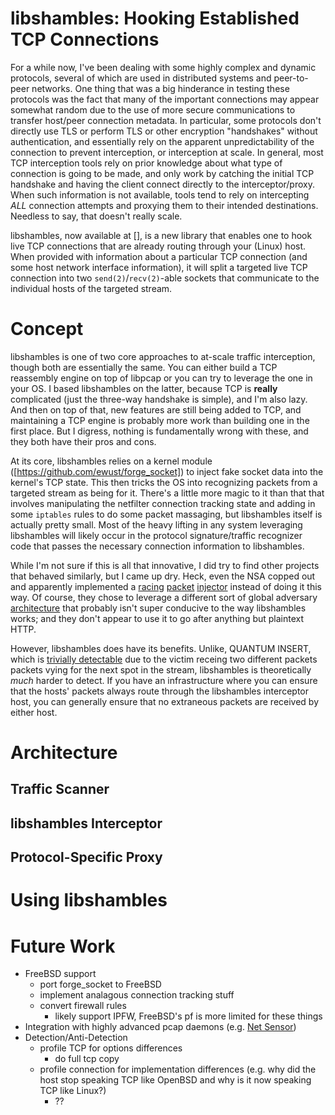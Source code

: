 # libshambles: Hooking Established TCP Connections

For a while now, I've been dealing with some highly complex and dynamic
protocols, several of which are used in distributed systems and peer-to-peer
networks. One thing that was a big hinderance in testing these protocols was
the fact that many of the important connections may appear somewhat random due
to the use of more secure communications to transfer host/peer connection
metadata. In particular, some protocols don't directly use TLS or perform TLS
or other encryption "handshakes" without authentication, and essentially rely
on the apparent unpredictability of the connection to prevent interception,
or interception at scale. In general, most TCP interception tools rely on prior
knowledge about what type of connection is going to be made, and only work by
catching the initial TCP handshake and having the client connect directly to
the interceptor/proxy. When such information is not available, tools tend to
rely on intercepting _ALL_ connection attempts and proxying them to their
intended destinations. Needless to say, that doesn't really scale.

libshambles, now available at [], is a new library that enables one to hook
live TCP connections that are already routing through your (Linux) host. When
provided with information about a particular TCP connection (and some host
network interface information), it will split a targeted live TCP connection
into two `send(2)`/`recv(2)`-able sockets that communicate to the individual
hosts of the targeted stream.


# Concept

libshambles is one of two core approaches to at-scale traffic interception,
though both are essentially the same. You can either build a TCP reassembly
engine on top of libpcap or you can try to leverage the one in your OS. I
based libshambles on the latter, because TCP is **really** complicated (just
the three-way handshake is simple), and I'm also lazy. And then on top of that,
new features are still being added to TCP, and maintaining a TCP engine is
probably more work than building one in the first place. But I digress, nothing
is fundamentally wrong with these, and they both have their pros and cons.

At its core, libshambles relies on a kernel module
([https://github.com/ewust/forge_socket]) to inject fake socket data into the
kernel's TCP state. This then tricks the OS into recognizing packets from a
targeted stream as being for it. There's a little more magic to it than that
that involves manipulating the netfilter connection tracking state and adding
in some `iptables` rules to do some packet massaging, but libshambles itself is
actually pretty small. Most of the heavy lifting in any system leveraging
libshambles will likely occur in the protocol signature/traffic recognizer code
that passes the necessary connection information to libshambles.

While I'm not sure if this is all that innovative, I did try to find other
projects that behaved similarly, but I came up dry. Heck, even the NSA copped
out and apparently implemented a
[racing](http://blog.fox-it.com/2015/04/20/deep-dive-into-quantum-insert/)
[packet](http://arstechnica.com/information-technology/2013/11/quantum-of-pwnness-how-nsa-and-gchq-hacked-opec-and-others/)
[injector](https://www.schneier.com/blog/archives/2013/10/how_the_nsa_att.html)
instead of doing it this way. Of course, they chose to leverage a different
sort of global adversary
[architecture](https://www.eff.org/files/2014/04/09/20140312-intercept-quantum_insert_diagrams.pdf)
that probably isn't super conducive to the way libshambles works; and they
don't appear to use it to go after anything but plaintext HTTP.

However, libshambles does have its benefits. Unlike, QUANTUM INSERT, which
is
[trivially detectable](http://blog.fox-it.com/2015/04/20/deep-dive-into-quantum-insert/)
due to the victim receing two different packets packets vying for the next spot
in the stream, libshambles is theoretically *much* harder to detect. If you
have an infrastructure where you can ensure that the hosts' packets always
route through the libshambles interceptor host, you can generally ensure that
no extraneous packets are received by either host.


# Architecture

## Traffic Scanner

## libshambles Interceptor

## Protocol-Specific Proxy


# Using libshambles

# Future Work
- FreeBSD support
  - port forge_socket to FreeBSD
  - implement analagous connection tracking stuff
  - convert firewall rules
    - likely support IPFW, FreeBSD's pf is more limited for these things
- Integration with highly advanced pcap daemons (e.g. [Net Sensor](https://isis.poly.edu/~bk/netsensor/))
- Detection/Anti-Detection
  - profile TCP for options differences
    - do full tcp copy
  - profile connection for implementation differences (e.g. why did the host stop
    speaking TCP like OpenBSD and why is it now speaking TCP like Linux?)
    - ??

